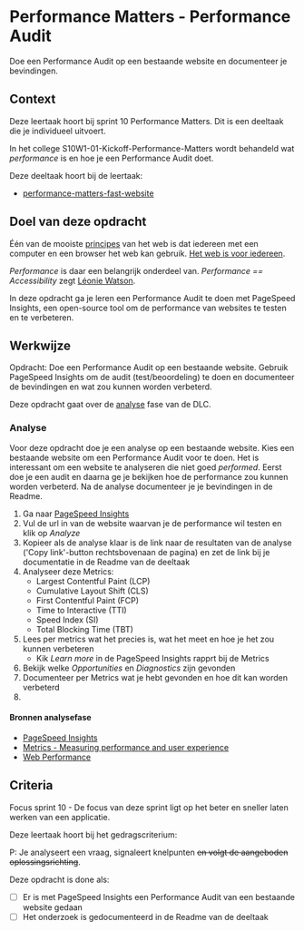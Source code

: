 
# Performance Matters - Performance Audit

Doe een Performance Audit op een bestaande website en documenteer je bevindingen.

## Context

Deze leertaak hoort bij sprint 10 Performance Matters. Dit is een deeltaak die je individueel uitvoert.

In het college S10W1-01-Kickoff-Performance-Matters wordt behandeld wat _performance_ is en hoe je een Performance Audit doet.

Deze deeltaak hoort bij de leertaak:
- [performance-matters-fast-website](https://github.com/fdnd-task/performance-matters-fast-website) 

## Doel van deze opdracht

Één van de mooiste [principes](https://www.w3.org/DesignIssues/Principles.html) van het web is dat iedereen met een computer en een browser het web kan gebruik. [Het web is voor iedereen](https://www.youtube.com/watch?v=UMNFehJIi0E). 

_Performance_ is daar een belangrijk onderdeel van. _Performance == Accessibility_ zegt [Léonie Watson](https://tink.uk/about-leonie/). 

In deze opdracht ga je leren een Performance Audit te doen met PageSpeed Insights, een open-source tool om de performance van websites te testen en te verbeteren. 

## Werkwijze

Opdracht: Doe een Performance Audit op een bestaande website. Gebruik PageSpeed Insights om de audit (test/beoordeling) te doen en documenteer de bevindingen en wat zou kunnen worden verbeterd. 


Deze opdracht gaat over de [analyse](#analyse) fase van de DLC.

### Analyse

Voor deze opdracht doe je een analyse op een bestaande website. Kies een bestaande website om een Performance Audit voor te doen. Het is interessant om een website te analyseren die niet goed _performed_. Eerst doe je een audit en daarna ge je bekijken hoe de performance zou kunnen worden verbeterd. Na de analyse documenteer je je bevindingen in de Readme. 


1. Ga naar [PageSpeed Insights](https://pagespeed.web.dev)
2. Vul de url in van de website waarvan je de performance wil testen en klik op _Analyze_
3. Kopieer als de analyse klaar is de link naar de resultaten van de analyse ('Copy link'-button rechtsbovenaan de pagina) en zet de link bij je documentatie in de Readme van de deeltaak
4. Analyseer deze Metrics:
    - Largest Contentful Paint (LCP)
    - Cumulative Layout Shift (CLS)
    - First Contentful Paint (FCP)
    - Time to Interactive (TTI)
    - Speed Index (SI)
    - Total Blocking Time (TBT)
5. Lees per metrics wat het precies is, wat het meet en hoe je het zou kunnen verbeteren
    - Kik _Learn more_ in de PageSpeed Insights  rapprt bij de Metrics
6. Bekijk welke _Opportunities_ en _Diagnostics_ zijn gevonden
7. Documenteer per Metrics wat je hebt gevonden en hoe dit kan worden verbeterd
8. 

#### Bronnen analysefase

- [PageSpeed Insights](https://pagespeed.web.dev)
- [Metrics - Measuring performance and user experience](https://web.dev/metrics/)
- [Web Performance](https://developer.mozilla.org/en-US/docs/Web/Performance)

## Criteria

Focus sprint 10 - De focus van deze sprint ligt op het beter en sneller laten werken van een applicatie.

Deze leertaak hoort bij het gedragscriterium:

P: Je analyseert een vraag, signaleert knelpunten ~~en volgt de aangeboden oplossingsrichting~~.

Deze opdracht is done als:

- [ ] Er is met PageSpeed Insights een Performance Audit van een bestaande website gedaan
- [ ] Het onderzoek is gedocumenteerd in de Readme van de deeltaak
